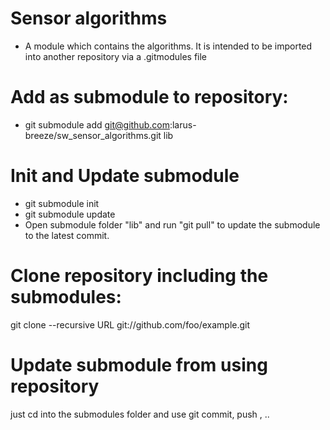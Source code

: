 # Sensor algorithms
- A module which contains the algorithms. It is intended to be imported into another repository via a .gitmodules file
    
# Add as submodule to repository:
- git submodule add git@github.com:larus-breeze/sw_sensor_algorithms.git lib

# Init and Update submodule
- git submodule init 
- git submodule update
- Open submodule folder "lib" and run "git pull" to update the submodule to the latest commit.

# Clone repository including the submodules: 
git clone --recursive URL git://github.com/foo/example.git

# Update submodule from using repository
just cd into the submodules folder and use git commit, push , ..
